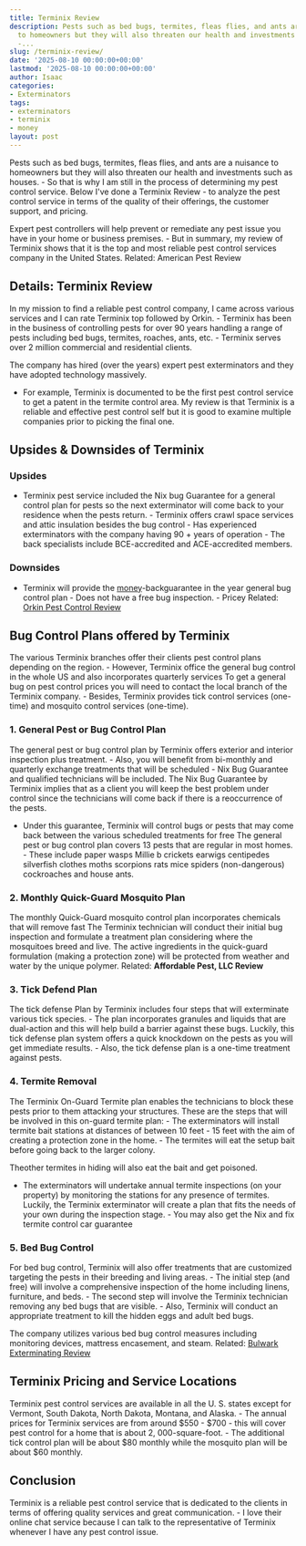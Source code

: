```yaml
---
title: Terminix Review
description: Pests such as bed bugs, termites, fleas flies, and ants are a nuisance
  to homeowners but they will also threaten our health and investments such as houses.
  -...
slug: /terminix-review/
date: '2025-08-10 00:00:00+00:00'
lastmod: '2025-08-10 00:00:00+00:00'
author: Isaac
categories:
- Exterminators
tags:
- exterminators
- terminix
- money
layout: post
---
```

Pests such as bed bugs, termites, fleas flies, and ants are a nuisance to homeowners but they will also threaten our health and investments such as houses. - So that is why I am still in the process of determining my pest control service. Below I've done a Terminix Review - to analyze the pest control service in terms of the quality of their offerings, the customer support, and pricing.

Expert pest controllers will help prevent or remediate any pest issue you have in your home or business premises. - But in summary, my review of Terminix shows that it is the top and most reliable pest control services company in the United States. Related: American Pest Review

##  Details: Terminix Review

In my mission to find a reliable pest control company, I came across various services and I can rate Terminix top followed by Orkin. - Terminix has been in the business of controlling pests for over 90 years handling a range of pests including bed bugs, termites, roaches, ants, etc. - Terminix serves over 2 million commercial and residential clients.

The company has hired (over the years) expert pest exterminators and they have adopted technology massively.

- For example, Terminix is documented to be the first pest control service to get a patent in the termite control area. My review is that Terminix is a reliable and effective pest control self but it is good to examine multiple companies prior to picking the final one.

##  Upsides & Downsides of Terminix

###  Upsides

- Terminix pest service included the Nix bug Guarantee for a general control plan for pests so the next exterminator will come back to your residence when the pests return. - Terminix offers crawl space services and attic insulation besides the bug control - Has experienced exterminators with the company having 90 + years of operation - The back specialists include BCE-accredited and ACE-accredited members.

###  Downsides

- Terminix will provide the [money](https://pestpolicy.com/best-automotive-paint-for-the-money/)-backguarantee in the year general bug control plan - Does not have a free bug inspection. - Pricey Related: [Orkin Pest Control Review](https://pestpolicy.com/orkin-pest-control-review/)

##  Bug Control Plans offered by Terminix

The various Terminix branches offer their clients pest control plans depending on the region. - However, Terminix office the general bug control in the whole US and also incorporates quarterly services To get a general bug on pest control prices you will need to contact the local branch of the Terminix company. - Besides, Terminix provides tick control services (one-time) and mosquito control services (one-time).

###  1. General Pest or Bug Control Plan

The general pest or bug control plan by Terminix offers exterior and interior inspection plus treatment. - Also, you will benefit from bi-monthly and quarterly exchange treatments that will be scheduled - Nix Bug Guarantee and qualified technicians will be included. The Nix Bug Guarantee by Terminix implies that as a client you will keep the best problem under control since the technicians will come back if there is a reoccurrence of the pests.

- Under this guarantee, Terminix will control bugs or pests that may come back between the various scheduled treatments for free The general pest or bug control plan covers 13 pests that are regular in most homes. - These include paper wasps Millie b crickets earwigs centipedes silverfish clothes moths scorpions rats mice spiders (non-dangerous) cockroaches and house ants.

###  2. Monthly Quick-Guard Mosquito Plan

The monthly Quick-Guard mosquito control plan incorporates chemicals that will remove fast The Terminix technician will conduct their initial bug inspection and formulate a treatment plan considering where the mosquitoes breed and live. The active ingredients in the quick-guard formulation (making a protection zone) will be protected from weather and water by the unique polymer. Related: **Affordable Pest, LLC Review**

###  3. Tick Defend Plan

The tick defense Plan by Terminix includes four steps that will exterminate various tick species. - The plan incorporates granules and liquids that are dual-action and this will help build a barrier against these bugs. Luckily, this tick defense plan system offers a quick knockdown on the pests as you will get immediate results. - Also, the tick defense plan is a one-time treatment against pests.

###  4. Termite Removal

The Terminix On-Guard Termite plan enables the technicians to block these pests prior to them attacking your structures. These are the steps that will be involved in this on-guard termite plan: - The exterminators will install termite bait stations at distances of between 10 feet - 15 feet with the aim of creating a protection zone in the home. - The termites will eat the setup bait before going back to the larger colony.

Theother termites in hiding will also eat the bait and get poisoned.

- The exterminators will undertake annual termite inspections (on your property) by monitoring the stations for any presence of termites. Luckily, the Terminix exterminator will create a plan that fits the needs of your own during the inspection stage. - You may also get the Nix and fix termite control car guarantee

###  5. Bed Bug Control

For bed bug control, Terminix will also offer treatments that are customized targeting the pests in their breeding and living areas. - The initial step (and free) will involve a comprehensive inspection of the home including linens, furniture, and beds. - The second step will involve the Terminix technician removing any bed bugs that are visible. - Also, Terminix will conduct an appropriate treatment to kill the hidden eggs and adult bed bugs.

The company utilizes various bed bug control measures including monitoring devices, mattress encasement, and steam. Related: [Bulwark Exterminating Review](https://pestpolicy.com/bulwark-exterminating-review/)

##  Terminix Pricing and Service Locations

Terminix pest control services are available in all the U. S. states except for Vermont, South Dakota, North Dakota, Montana, and Alaska. - The annual prices for Terminix services are from around $550 - $700 - this will cover pest control for a home that is about 2, 000-square-foot. - The additional tick control plan will be about $80 monthly while the mosquito plan will be about $60 monthly.

##  Conclusion

Terminix is a reliable pest control service that is dedicated to the clients in terms of offering quality services and great communication. - I love their online chat service because I can talk to the representative of Terminix whenever I have any pest control issue.